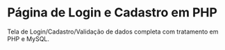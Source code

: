 # Página de Login e Cadastro em PHP
 Tela de Login/Cadastro/Validação de dados completa com tratamento em PHP e MySQL.
